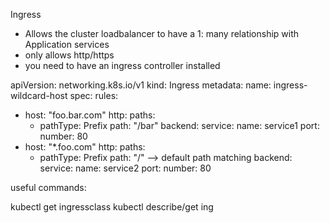 Ingress

- Allows the cluster loadbalancer to have a 1: many relationship with Application services
- only allows http/https
- you need to have an ingress controller installed

apiVersion: networking.k8s.io/v1
kind: Ingress
metadata:
  name: ingress-wildcard-host
spec:
  rules:
  - host: "foo.bar.com"
    http:
      paths:
      - pathType: Prefix
        path: "/bar"
        backend:
          service:
            name: service1
            port:
              number: 80
  - host: "*.foo.com"
    http:
      paths:
      - pathType: Prefix
        path: "/" --> default path matching
        backend:
          service:
            name: service2
            port:
              number: 80

useful commands:

kubectl get ingressclass
kubectl describe/get ing